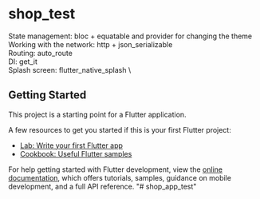 # shop_test

State management: bloc + equatable and provider for changing the theme \
Working with the network: http + json_serializable \
Routing: auto_route \
DI: get_it \
Splash screen: flutter_native_splash \

## Getting Started

This project is a starting point for a Flutter application.

A few resources to get you started if this is your first Flutter project:

- [Lab: Write your first Flutter app](https://docs.flutter.dev/get-started/codelab)
- [Cookbook: Useful Flutter samples](https://docs.flutter.dev/cookbook)

For help getting started with Flutter development, view the
[online documentation](https://docs.flutter.dev/), which offers tutorials,
samples, guidance on mobile development, and a full API reference.
"# shop_app_test" 
